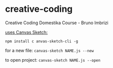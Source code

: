 # creative-coding
Creative Coding Domestika Course - Bruno Imbrizi

[uses Canvas Sketch:](https://www.npmjs.com/package/canvas-sketch)

`npm install c
anvas-sketch-cli -g`

for a new file:
`canvas-sketch NAME.js --new`

to open project:
`canvas-sketch NAME.js --open`

